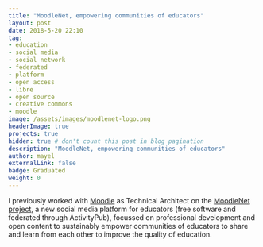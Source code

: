 ```yaml
---
title: "MoodleNet, empowering communities of educators"
layout: post
date: 2018-5-20 22:10
tag:
- education
- social media
- social network
- federated
- platform
- open access
- libre
- open source
- creative commons
- moodle
image: /assets/images/moodlenet-logo.png
headerImage: true
projects: true
hidden: true # don't count this post in blog pagination
description: "MoodleNet, empowering communities of educators"
author: mayel
externalLink: false
badge: Graduated
weight: 0
---
```



I previously worked with [Moodle](http://moodle.org/) as Technical Architect on the [MoodleNet project](https://moodle.com/moodlenet), a new social media platform for educators (free software and federated through ActivityPub), focussed on professional development and open content to sustainably empower communities of educators to share and learn from each other to improve the quality of education.
